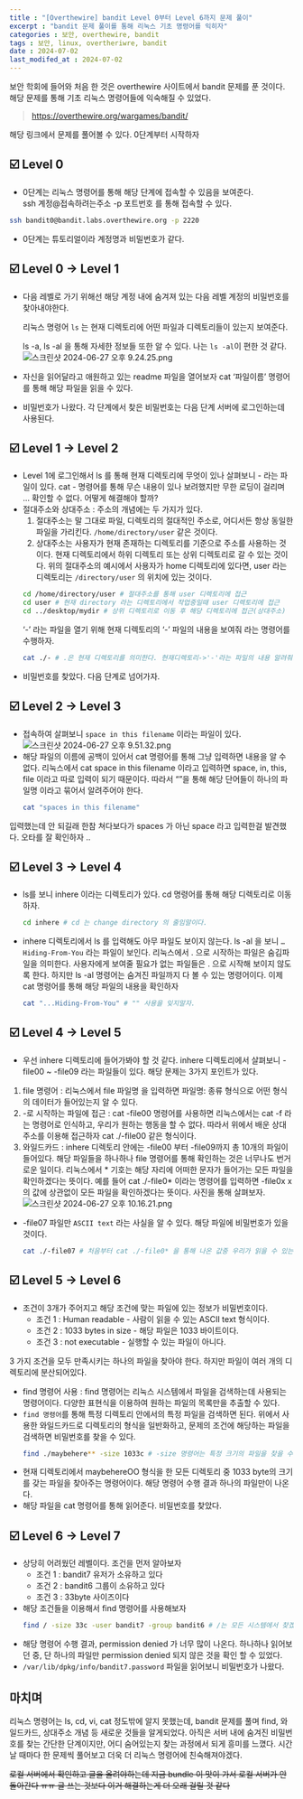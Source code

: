 ```yaml
---
title : "[Overthewire] bandit Level 0부터 Level 6까지 문제 풀이"
excerpt : "bandit 문제 풀이를 통해 리눅스 기초 명령어를 익히자"
categories : 보안, overthewire, bandit
tags : 보안, linux, overtheriwre, bandit
date : 2024-07-02
last_modifed_at : 2024-07-02
---
```

보안 학회에 들어와 처음 한 것은 overthewire 사이트에서 bandit 문제를 푼 것이다. 해당 문제를 통해 기초 리눅스 명령어들에 익숙해질 수 있었다.

> <https://overthewire.org/wargames/bandit/>

해당 링크에서 문제를 풀어볼 수 있다. 0단계부터 시작하자

## ☑️ Level 0
- 0단계는 리눅스 명령어를 통해 해당 단계에 접속할 수 있음을 보여준다.<br>
ssh 계정@접속하려는주소 -p 포트번호 를 통해 접속할 수 있다.
```bash
ssh bandit0@bandit.labs.overthewire.org -p 2220
```
- 0단계는 튜토리얼이라 계정명과 비밀번호가 같다.

## ☑️ Level 0 -> Level 1
- 다음 레벨로 가기 위해선 해당 계정 내에 숨겨져 있는 다음 레벨 계정의 비밀번호를 찾아내야한다.
    
    리눅스 명령어 `ls` 는 현재 디렉토리에 어떤 파일과 디렉토리들이 있는지 보여준다.
    
    ls -a, ls -al 을 통해 자세한 정보들 또한 알 수 있다. 나는 `ls -al`이 편한 것 같다.
    ![스크린샷 2024-06-27 오후 9.24.25.png](https://prod-files-secure.s3.us-west-2.amazonaws.com/b43aa053-a27d-4fce-b3dc-148ac8cca8ce/6ccabfd5-ef8a-4308-a22a-4ecf8b4f601d/%E1%84%89%E1%85%B3%E1%84%8F%E1%85%B3%E1%84%85%E1%85%B5%E1%86%AB%E1%84%89%E1%85%A3%E1%86%BA_2024-06-27_%E1%84%8B%E1%85%A9%E1%84%92%E1%85%AE_9.24.25.png)
- 자신을 읽어달라고 애원하고 있는 readme 파일을 열어보자 cat ‘파일이름’ 명령어를 통해 해당 파일을 읽을 수 있다.
- 비밀번호가 나왔다. 각 단계에서 찾은 비밀번호는 다음 단계 서버에 로그인하는데 사용된다.
## ☑️ Level 1 -> Level 2
- Level 1에 로그인해서 ls 를 통해 현재 디렉토리에 무엇이 있나 살펴보니 - 라는 파일이 있다. cat - 명령어를 통해 무슨 내용이 있나 보려했지만 무한 로딩이 걸리며 … 확인할 수 없다. 어떻게 해결해야 할까?
- 절대주소와 상대주소 : 주소의 개념에는 두 가지가 있다.
    1.  절대주소는 말 그대로 파일, 디렉토리의 절대적인 주소로, 어디서든 항상 동일한 파일을 가리킨다. `/home/directory/user` 같은 것이다. 
    2.  상대주소는 사용자가 현재 존재하는 디렉토리를 기준으로 주소를 사용하는 것이다. 현재 디렉토리에서 하위 디렉토리 또는 상위 디렉토리로 갈 수 있는 것이다. 위의 절대주소의 예시에서 사용자가 home 디렉토리에 있다면, user 라는 디렉토리는 `/directory/user` 의 위치에 있는 것이다.
   ```bash
   cd /home/directory/user # 절대주소를 통해 user 디렉토리에 접근
   cd user # 현재 directory 라는 디렉토리에서 작업중일때 user 디렉토리에 접근
   cd ../desktop/mydir # 상위 디렉토리로 이동 후 해당 디렉토리에 접근(상대주소)
   ```
   ‘-’ 라는 파일을 열기 위해 현재 디렉토리의 ‘-’ 파일의 내용을 보여줘 라는 명령어를 수행하자.
   ```bash
   cat ./- # .은 현재 디렉토리를 의미한다. 현재디렉토리->'-'라는 파일의 내용 알려줘
   ```
- 비밀번호를 찾았다. 다음 단계로 넘어가자.
## ☑️ Level 2 -> Level 3
- 접속하여 살펴보니 `space in this filename` 이라는 파일이 있다.
  ![스크린샷 2024-06-27 오후 9.51.32.png](https://prod-files-secure.s3.us-west-2.amazonaws.com/b43aa053-a27d-4fce-b3dc-148ac8cca8ce/850886ce-06ed-4522-a4eb-6c09ddb5c658/%E1%84%89%E1%85%B3%E1%84%8F%E1%85%B3%E1%84%85%E1%85%B5%E1%86%AB%E1%84%89%E1%85%A3%E1%86%BA_2024-06-27_%E1%84%8B%E1%85%A9%E1%84%92%E1%85%AE_9.51.32.png)
- 해당 파일의 이름에 공백이 있어서 cat 명령어를 통해 그냥 입력하면 내용을 알 수 없다. 리눅스에서 cat space in this filename 이라고 입력하면 space, in, this, file 이라고 따로 입력이 되기 때문이다. 따라서 “”을 통해 해당 단어들이 하나의 파일명 이라고 묶어서 알려주어야 한다.
  ```bash
  cat "spaces in this filename"
  ```
입력했는데 안 되길래 한참 쳐다보다가 spaces 가 아닌 space 라고 입력한걸 발견했다. 오타를 잘 확인하자 ..
## ☑️ Level 3 -> Level 4
- ls를 보니 inhere 이라는 디렉토리가 있다. cd 명령어를 통해 해당 디렉토리로 이동하자.
  ```bash
  cd inhere # cd 는 change directory 의 줄임말이다.
  ```
- inhere 디렉토리에서 ls 를 입력해도 아무 파일도 보이지 않는다. ls -al 을 보니 `…Hiding-From-You` 라는 파일이 보인다. 리눅스에서 . 으로 시작하는 파일은 숨김파일을 의미한다. 사용자에게 보여줄 필요가 없는 파일들은 . 으로 시작해 보이지 않도록 한다. 하지만 ls -al 명령어는 숨겨진 파일까지 다 볼 수 있는 명령어이다. 이제 cat 명령어를 통해 해당 파일의 내용을 확인하자
  ```bash
  cat "...Hiding-From-You" # "" 사용을 잊지말자.
  ```
## ☑️ Level 4 → Level 5
- 우선 inhere 디렉토리에 들어가봐야 할 것 같다. inhere 디렉토리에서 살펴보니 -file00 ~ -file09 라는 파일들이 있다. 해당 문제는 3가지 포인트가 있다.
1. file 명령어 : 리눅스에서 file 파일명 을 입력하면 파일명: 종류 형식으로 어떤 형식의 데이터가 들어있는지 알 수 있다.
2. -로 시작하는 파일에 접근 : cat -file00 명령어를 사용하면 리눅스에서는 cat -f 라는 명령어로 인식하고, 우리가 원하는 행동을 할 수 없다. 따라서 위에서 배운 상대주소를 이용해 접근하자 cat ./-file00 같은 형식이다.
3. 와일드카드 : inhere 디렉토리 안에는 -file00 부터 -file09까지 총 10개의 파일이 들어있다. 해당 파일들을 하나하나 file 명령어를 통해 확인하는 것은 너무나도 번거로운 일이다. 리눅스에서 * 기호는 해당 자리에 어떠한 문자가 들어가는 모든 파일을 확인하겠다는 뜻이다. 예를 들어 cat ./-file0* 이라는 명령어를 입력하면 -file0x x의 값에 상관없이 모든 파일을 확인하겠다는 뜻이다. 사진을 통해 살펴보자.
![스크린샷 2024-06-27 오후 10.16.21.png](https://prod-files-secure.s3.us-west-2.amazonaws.com/b43aa053-a27d-4fce-b3dc-148ac8cca8ce/f2bf8477-3d4e-44ae-a361-1aa630c4a77b/%E1%84%89%E1%85%B3%E1%84%8F%E1%85%B3%E1%84%85%E1%85%B5%E1%86%AB%E1%84%89%E1%85%A3%E1%86%BA_2024-06-27_%E1%84%8B%E1%85%A9%E1%84%92%E1%85%AE_10.16.21.png)
- -file07 파일만 `ASCII text` 라는 사실을 알 수 있다. 해당 파일에 비밀번호가 있을 것이다.
  ```bash
  cat ./-file07 # 처음부터 cat ./-file0* 을 통해 나온 값중 우리가 읽을 수 있는 값만 복사해도 된다.
  ```
## ☑️ Level 5 → Level 6
- 조건이 3개가 주어지고 해당 조건에 맞는 파일에 있는 정보가 비밀번호이다.
    - 조건 1 : Human readable - 사람이 읽을 수 있는 ASCII text 형식이다.
    - 조건 2 : 1033 bytes in size - 해당 파일은 1033 바이트이다.
    - 조건 3 : not executable - 실행할 수 있는 파일이 아니다.

3 가지 조건을 모두 만족시키는 하나의 파일을 찾아야 한다. 하지만 파일이 여러 개의 디렉토리에 분산되어있다. 

- find 명령어 사용 : find 명령어는 리눅스 시스템에서 파일을 검색하는데 사용되는 명령어이다. 다양한 표현식을 이용하여 원하는 파일의 목록만을 추출할 수 있다.
- `find 명령어`를 통해 특정 디렉토리 안에서의 특정 파일을 검색하면 된다. 위에서 사용한 와일드카드로 디렉토리의 형식을 일반화하고, 문제의 조건에 해당하는 파일을 검색하면 비밀번호를 찾을 수 있다.
  ```bash
  find ./maybehere** -size 1033c # -size 명령어는 특정 크기의 파일을 찾을 수 있게 해준다.
  ```
- 현재 디렉토리에서 maybehereOO 형식을 한 모든 디렉토리 중 1033 byte의 크기를 갖는 파일을 찾아주는 명령어이다. 해당 명령어 수행 결과 하나의 파일만이 나온다.
- 해당 파일을 cat 명령어를 통해 읽어준다. 비밀번호를 찾았다.
## ☑️ Level 6 → Level 7
- 상당히 어려웠던 레벨이다. 조건을 먼저 알아보자
    - 조건 1 : bandit7 유저가 소유하고 있다
    - 조건 2 : bandit6 그룹이 소유하고 있다
    - 조건 3 : 33byte 사이즈이다
- 해당 조건들을 이용해서 find 명령어를 사용해보자
  ```bash
  find / -size 33c -user bandit7 -group bandit6 # /는 모든 시스템에서 찾겠다는 의미이다.
  ```
- 해당 명령어 수행 결과, permission denied 가 너무 많이 나온다. 하나하나 읽어보던 중, 단 하나의 파일만 permission denied 되지 않은 것을 확인 할 수 있었다.
- `/var/lib/dpkg/info/bandit7.password` 파일을 읽어보니 비밀번호가 나왔다.

## 마치며
리눅스 명령어는 ls, cd, vi, cat 정도밖에 알지 못했는데, bandit 문제를 풀며 find, 와일드카드, 상대주소 개념 등 새로운 것들을 알게되었다. 아직은 서버 내에 숨겨진 비밀번호를 찾는 간단한 단계이지만, 어디 숨어있는지 찾는 과정에서 되게 흥미를 느꼈다. 시간 날 때마다 한 문제씩 풀어보고 더욱 더 리눅스 명령어에 친숙해져야겠다.

~~로컬 서버에서 확인하고 글을 올려야하는데 지금 bundle 이 맛이 가서 로컬 서버가 안 돌아간다 ㅠㅠ 글 쓰는 것보다 이거 해결하는게 더 오래 걸릴 것 같다~~

